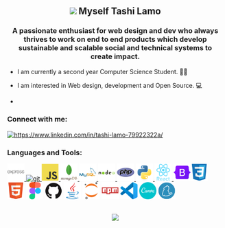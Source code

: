 <h2 align="center"><img src="https://raw.githubusercontent.com/MartinHeinz/MartinHeinz/master/wave.gif" width="30px"> Myself Tashi Lamo </h2>
<h3 align="center">A passionate enthusiast for web design and dev who always thrives to work on end to end products which develop sustainable and scalable social and technical systems to create impact.</h3>  

- I am currently a second year Computer Science Student. 👨‍🎓

- I am interested in Web design, development and Open Source. 💻
- 
<h3 align="left">Connect with me:</h3>  
<p align="left">  
<a href="https://www.linkedin.com/in/tashi-lamo-79922322a/" target="blank"><img align="center" src="https://raw.githubusercontent.com/rahuldkjain/github-profile-readme-generator/master/src/images/icons/Social/linked-in-alt.svg" alt="https://www.linkedin.com/in/tashi-lamo-79922322a/" height="30" width="40" /></a>  
 
</p>  
  
<h3 align="left">Languages and Tools:</h3>  
<p align="left"> <a href="https://expressjs.com" target="_blank" rel="noreferrer"> <img src="https://raw.githubusercontent.com/devicons/devicon/master/icons/express/express-original-wordmark.svg" alt="express" width="40" height="40"/> </a> <a href="https://git-scm.com/" target="_blank" rel="noreferrer"> <img src="https://www.vectorlogo.zone/logos/git-scm/git-scm-icon.svg" alt="git" width="40" height="40"/> </a> <a href="https://developer.mozilla.org/en-US/docs/Web/JavaScript" target="_blank" rel="noreferrer"> <img src="https://raw.githubusercontent.com/devicons/devicon/master/icons/javascript/javascript-original.svg" alt="javascript" width="40" height="40"/> </a> <a href="https://www.mongodb.com/" target="_blank" rel="noreferrer"> <img src="https://raw.githubusercontent.com/devicons/devicon/master/icons/mongodb/mongodb-original-wordmark.svg" alt="mongodb" width="40" height="40"/> </a> <a href="https://www.mysql.com/" target="_blank" rel="noreferrer"> <img src="https://raw.githubusercontent.com/devicons/devicon/master/icons/mysql/mysql-original-wordmark.svg" alt="mysql" width="40" height="40"/> </a> <a href="https://nodejs.org" target="_blank" rel="noreferrer"> <img src="https://raw.githubusercontent.com/devicons/devicon/master/icons/nodejs/nodejs-original-wordmark.svg" alt="nodejs" width="40" height="40"/> </a> <a href="https://www.php.net" target="_blank" rel="noreferrer"> <img src="https://raw.githubusercontent.com/devicons/devicon/master/icons/php/php-original.svg" alt="php" width="40" height="40"/> </a> <a href="https://www.python.org" target="_blank" rel="noreferrer"> <img src="https://raw.githubusercontent.com/devicons/devicon/master/icons/python/python-original.svg" alt="python" width="40" height="40"/> </a> <a href="https://reactjs.org/" target="_blank" rel="noreferrer"> <img src="https://raw.githubusercontent.com/devicons/devicon/master/icons/react/react-original-wordmark.svg" alt="react" width="40" height="40"/> </a> 
<img src="https://github.com/devicons/devicon/blob/master/icons/bootstrap/bootstrap-original.svg" width=40 height = 40><img src="https://github.com/devicons/devicon/blob/master/icons/css3/css3-original.svg" width=40 height =40> <img src="https://github.com/devicons/devicon/blob/master/icons/html5/html5-original.svg" width=40 height =40> <img src="https://github.com/devicons/devicon/blob/master/icons/figma/figma-original.svg" width=40 height = 40> <img src="https://github.com/devicons/devicon/blob/master/icons/github/github-original.svg" width=40 height=40> <img src="https://github.com/devicons/devicon/blob/master/icons/java/java-original.svg" width=40 height=40> <img src="https://github.com/devicons/devicon/blob/master/icons/jupyter/jupyter-original.svg" width=40 height=40> <img src="https://github.com/devicons/devicon/blob/master/icons/npm/npm-original-wordmark.svg" width=40 height =40> <img src="https://github.com/devicons/devicon/blob/master/icons/vscode/vscode-original.svg" width=40 height=40>
<img src="https://github.com/devicons/devicon/blob/master/icons/canva/canva-original.svg" width=40 height=40> <img src="https://github.com/devicons/devicon/blob/master/icons/yarn/yarn-original.svg" width=40 height=40> 
</p>



<img src="https://komarev.com/ghpvc/?username=Ennui001&style=flat-square&color=green" alt=""/>

<div align = center>
<a href="http://www.github.com/Ennui001"><img src="https://github-readme-streak-stats.herokuapp.com/?user=Ennui001&stroke=ffffff&background=171717&ring=0891b2&fire=0891b2&currStreakNum=ffffff&currStreakLabel=0891b2&sideNums=ffffff&sideLabels=ffffff&dates=ffffff&hide_border=true" /></a></div>
